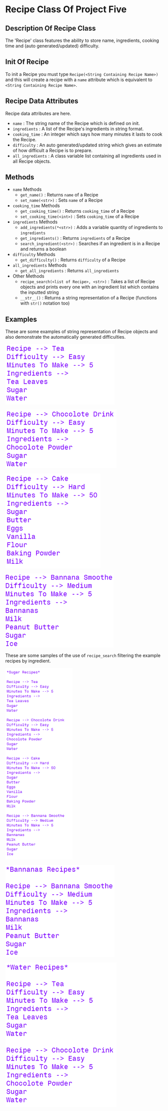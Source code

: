 # Recipe Class Of Project Five

## Description Of Recipe Class

The 'Recipe' class features the ability to store name, ingredients, cooking time and (auto generated/updated) difficulty.

## Init Of Recipe

To init a Recipe you must type `Recipe(<String Containing Recipe Name>)` and this will create a recipe with a `name` attribute which is equivalent to `<String Containing Recipe Name>`.

## Recipe Data Attributes

Recipe data attributes are here.

+ `name` : The string name of the Recipe which is defined on init.
+ `ingredients` : A list of the Recipe's ingredients in string format.
+ `cooking_time` : An integer which says how many minutes it lasts to cook the Recipe.
+ `difficulty` : An auto generated/updated string which gives an estimate of how difficult a Recipe is to prepare.
+ `all_ingredients` : A class variable list containing all ingredients used in all Recipe objects.

## Methods

+ `name` Methods
	+ `get_name()` : Returns `name` of a Recipe
	+ `set_name(<str>)` : Sets `name` of a Recipe
+ `cooking_time` Methods
	+ `get_cooking_time()` : Returns `cooking_time` of a Recipe
	+ `set_cooking_time(<int>)` : Sets `cooking_time` of a Recipe
+ `ingredients` Methods
	+ `add_ingredients(*<str>)` : Adds a variable quantity of ingredients to `ingredients`
	+ `get_ingredients()` : Returns `ingredients` of a Recipe
	+ `search_ingredient(<str>)` : Searches if an ingredient is in a Recipe and returns a boolean
+ `difficulty` Methods
	+ `get_difficulty()` : Returns `difficulty` of a Recipe
+ `all_ingredients` Methods
	+ `get_all_ingredients` : Returns `all_ingredients`
+ Other Methods
	+ `recipe_search(<list of Recipe>, <str>)` : Takes a list of Recipe objects and prints every one with an ingredient list which contains the inputted string
	+ `__str__()` : Returns a string representation of a Recipe (functions with `str()` notation too)

## Examples

These are some examples of string representation of Recipe objects and also demonstrate the automatically generated difficulties.

![](Tea.png)

![](Chocolote%20Drink.png)

![](Cake.png)

![](Smoothe.png)

These are some samples of the use of `recipe_search` filtering the example recipes by ingredient.

![](Sugar%20Recipes.png)

![](Bannanas%20Recipes.png)

![](Water%20Recipes.png)
